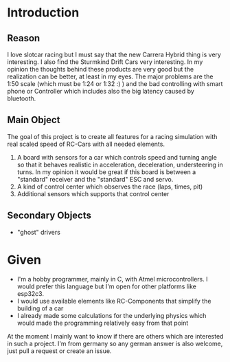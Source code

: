 # Introduction

## Reason
I love slotcar racing but I must say that the new Carrera Hybrid thing is very interesting. I also find the Sturmkind Drift Cars very interesting. In my opinion the thoughts behind these products are very good but the realization can be better, at least in my eyes. The major problems are the 1:50 scale (which must be 1:24 or 1:32 :) ) and the bad controlling with smart phone or Controller which includes also the big latency caused by bluetooth.

## Main Object
The goal of this project is to create all features for a racing simulation with real scaled speed of RC-Cars with all needed elements.
1. A board with sensors for a car which controls speed and turning angle so that it behaves realistic in acceleration, deceleration, understeering in turns. In my opinion it would be great if this board is between a "standard" receiver and the "standard" ESC and servo.
2. A kind of control center which observes the race (laps, times, pit)
3. Additional sensors which supports that control center

## Secondary Objects
- "ghost" drivers

# Given
- I'm a hobby programmer, mainly in C, with Atmel microcontrollers. I would prefer this language but I'm open for other platforms like esp32c3.
- I would use available elements like RC-Components that simplify the building of a car
- I already made some calculations for the underlying physics which would made the programming relatively easy from that point


At the moment I mainly want to know if there are others which are interested in such a project. I'm from germany so any german answer is also welcome, just pull a request or create an issue.
